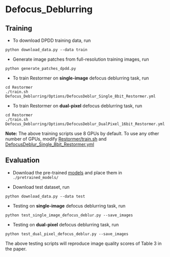 # Defocus_Deblurring
## Training

- To download DPDD training data, run
```
python download_data.py --data train
```

- Generate image patches from full-resolution training images, run
```
python generate_patches_dpdd.py 
```

- To train Restormer on **single-image** defocus deblurring task, run
```
cd Restormer
./train.sh Defocus_Deblurring/Options/DefocusDeblur_Single_8bit_Restormer.yml
```

- To train Restormer on **dual-pixel** defocus deblurring task, run
```
cd Restormer
./train.sh Defocus_Deblurring/Options/DefocusDeblur_DualPixel_16bit_Restormer.yml
```

**Note:** The above training scripts use 8 GPUs by default. To use any other number of GPUs, modify [Restormer/train.sh](../train.sh) and [DefocusDeblur_Single_8bit_Restormer.yml](Options/DefocusDeblur_Single_8bit_Restormer.yml) 


## Evaluation

- Download the pre-trained [models](https://drive.google.com/drive/folders/1bRBG8DG_72AGA6-eRePvChlT5ZO4cwJ4?usp=sharing) and place them in `./pretrained_models/`

- Download test dataset, run
```
python download_data.py --data test
```

- Testing on **single-image** defocus deblurring task, run
```
python test_single_image_defocus_deblur.py --save_images
```

- Testing on **dual-pixel** defocus deblurring task, run
```
python test_dual_pixel_defocus_deblur.py --save_images
```

The above testing scripts will reproduce image quality scores of Table 3 in the paper. 
